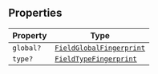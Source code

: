 ## Properties

| Property | Type |
| ------ | ------ |
| <a id="global"></a> `global?` | [`FieldGlobalFingerprint`](FieldGlobalFingerprint.md) |
| <a id="type"></a> `type?` | [`FieldTypeFingerprint`](FieldTypeFingerprint.md) |
